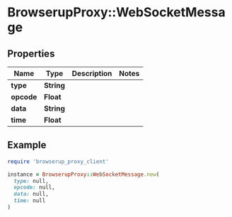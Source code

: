 # BrowserupProxy::WebSocketMessage

## Properties

| Name | Type | Description | Notes |
| ---- | ---- | ----------- | ----- |
| **type** | **String** |  |  |
| **opcode** | **Float** |  |  |
| **data** | **String** |  |  |
| **time** | **Float** |  |  |

## Example

```ruby
require 'browserup_proxy_client'

instance = BrowserupProxy::WebSocketMessage.new(
  type: null,
  opcode: null,
  data: null,
  time: null
)
```

